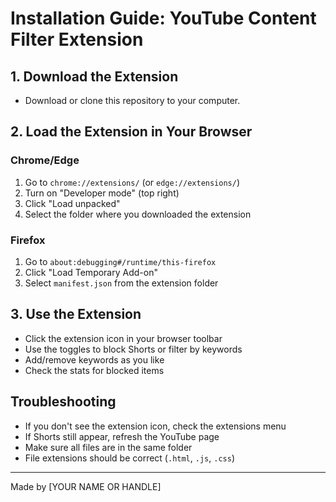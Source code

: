 # Installation Guide: YouTube Content Filter Extension

## 1. Download the Extension
- Download or clone this repository to your computer.

## 2. Load the Extension in Your Browser

### Chrome/Edge
1. Go to `chrome://extensions/` (or `edge://extensions/`)
2. Turn on "Developer mode" (top right)
3. Click "Load unpacked"
4. Select the folder where you downloaded the extension

### Firefox
1. Go to `about:debugging#/runtime/this-firefox`
2. Click "Load Temporary Add-on"
3. Select `manifest.json` from the extension folder

## 3. Use the Extension
- Click the extension icon in your browser toolbar
- Use the toggles to block Shorts or filter by keywords
- Add/remove keywords as you like
- Check the stats for blocked items

## Troubleshooting
- If you don't see the extension icon, check the extensions menu
- If Shorts still appear, refresh the YouTube page
- Make sure all files are in the same folder
- File extensions should be correct (`.html`, `.js`, `.css`)

---

Made by [YOUR NAME OR HANDLE]